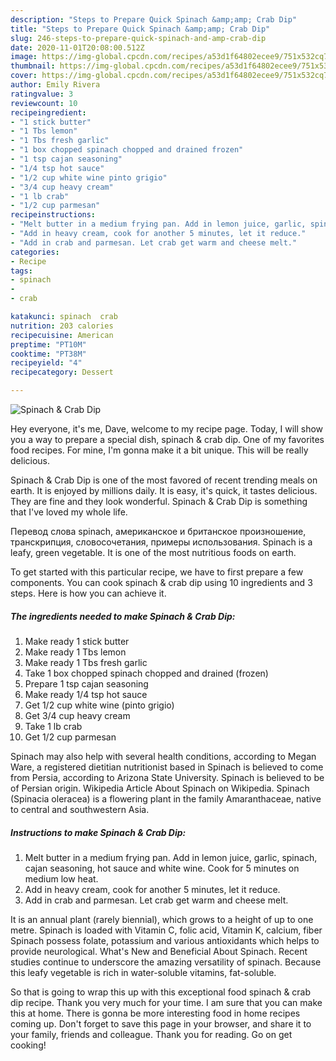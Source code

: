 ```yaml
---
description: "Steps to Prepare Quick Spinach &amp;amp; Crab Dip"
title: "Steps to Prepare Quick Spinach &amp;amp; Crab Dip"
slug: 246-steps-to-prepare-quick-spinach-and-amp-crab-dip
date: 2020-11-01T20:08:00.512Z
image: https://img-global.cpcdn.com/recipes/a53d1f64802ecee9/751x532cq70/spinach-crab-dip-recipe-main-photo.jpg
thumbnail: https://img-global.cpcdn.com/recipes/a53d1f64802ecee9/751x532cq70/spinach-crab-dip-recipe-main-photo.jpg
cover: https://img-global.cpcdn.com/recipes/a53d1f64802ecee9/751x532cq70/spinach-crab-dip-recipe-main-photo.jpg
author: Emily Rivera
ratingvalue: 3
reviewcount: 10
recipeingredient:
- "1 stick butter"
- "1 Tbs lemon"
- "1 Tbs fresh garlic"
- "1 box chopped spinach chopped and drained frozen"
- "1 tsp cajan seasoning"
- "1/4 tsp hot sauce"
- "1/2 cup white wine pinto grigio"
- "3/4 cup heavy cream"
- "1 lb crab"
- "1/2 cup parmesan"
recipeinstructions:
- "Melt butter in a medium frying pan. Add in lemon juice, garlic, spinach, cajan seasoning, hot sauce and white wine. Cook for 5 minutes on medium low heat."
- "Add in heavy cream, cook for another 5 minutes, let it reduce."
- "Add in crab and parmesan. Let crab get warm and cheese melt."
categories:
- Recipe
tags:
- spinach
- 
- crab

katakunci: spinach  crab 
nutrition: 203 calories
recipecuisine: American
preptime: "PT10M"
cooktime: "PT38M"
recipeyield: "4"
recipecategory: Dessert

---
```



![Spinach &amp; Crab Dip](https://img-global.cpcdn.com/recipes/a53d1f64802ecee9/751x532cq70/spinach-crab-dip-recipe-main-photo.jpg)

Hey everyone, it's me, Dave, welcome to my recipe page. Today, I will show you a way to prepare a special dish, spinach &amp; crab dip. One of my favorites food recipes. For mine, I'm gonna make it a bit unique. This will be really delicious.

Spinach &amp; Crab Dip is one of the most favored of recent trending meals on earth. It is enjoyed by millions daily. It is easy, it's quick, it tastes delicious. They are fine and they look wonderful. Spinach &amp; Crab Dip is something that I've loved my whole life.

Перевод слова spinach, американское и британское произношение, транскрипция, словосочетания, примеры использования. Spinach is a leafy, green vegetable. It is one of the most nutritious foods on earth.


To get started with this particular recipe, we have to first prepare a few components. You can cook spinach &amp; crab dip using 10 ingredients and 3 steps. Here is how you can achieve it.

<!--inarticleads1-->

##### The ingredients needed to make Spinach &amp; Crab Dip:

1. Make ready 1 stick butter
1. Make ready 1 Tbs lemon
1. Make ready 1 Tbs fresh garlic
1. Take 1 box chopped spinach chopped and drained (frozen)
1. Prepare 1 tsp cajan seasoning
1. Make ready 1/4 tsp hot sauce
1. Get 1/2 cup white wine (pinto grigio)
1. Get 3/4 cup heavy cream
1. Take 1 lb crab
1. Get 1/2 cup parmesan


Spinach may also help with several health conditions, according to Megan Ware, a registered dietitian nutritionist based in Spinach is believed to come from Persia, according to Arizona State University. Spinach is believed to be of Persian origin. Wikipedia Article About Spinach on Wikipedia. Spinach (Spinacia oleracea) is a flowering plant in the family Amaranthaceae, native to central and southwestern Asia. 

<!--inarticleads2-->

##### Instructions to make Spinach &amp; Crab Dip:

1. Melt butter in a medium frying pan. Add in lemon juice, garlic, spinach, cajan seasoning, hot sauce and white wine. Cook for 5 minutes on medium low heat.
1. Add in heavy cream, cook for another 5 minutes, let it reduce.
1. Add in crab and parmesan. Let crab get warm and cheese melt.


It is an annual plant (rarely biennial), which grows to a height of up to one metre. Spinach is loaded with Vitamin C, folic acid, Vitamin K, calcium, fiber Spinach possess folate, potassium and various antioxidants which helps to provide neurological. What&#39;s New and Beneficial About Spinach. Recent studies continue to underscore the amazing versatility of spinach. Because this leafy vegetable is rich in water-soluble vitamins, fat-soluble. 

So that is going to wrap this up with this exceptional food spinach &amp; crab dip recipe. Thank you very much for your time. I am sure that you can make this at home. There is gonna be more interesting food in home recipes coming up. Don't forget to save this page in your browser, and share it to your family, friends and colleague. Thank you for reading. Go on get cooking!
